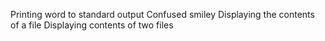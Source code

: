 Printing word to standard output
Confused smiley
Displaying the contents of a file
Displaying contents of two files
